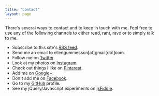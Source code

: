 ```yaml
---
title: "Contact"
layout: page
---
```


There's several ways to contact and to keep in touch with me. Feel free to use any of the following channels to either read, rant, rave or to simply talk to me.

- Subscribe to this site's [RSS feed](/feed.xml).
- Send me an email to ellengummesson[at]gmail[dot]com.
- Follow me on [Twitter](https://twitter.com/pratnarkoman).
- Look at my photos on [Instagram](http://instagram.com/pratnarkoman/).
- Check out things I like on [Pinterest](http://www.pinterest.com/gummesson/).
- Add me on [Google+](https://plus.google.com/108569513108478415869).
- Don't add me on [Facebook](http://www.facebook.com/ellen.gummesson).
- Go to my [GitHub](https://github.com/gummesson) profile.
- See my jQuery/Javascript experiments on [jsFiddle](http://jsfiddle.net/user/gummesson/fiddles/).
